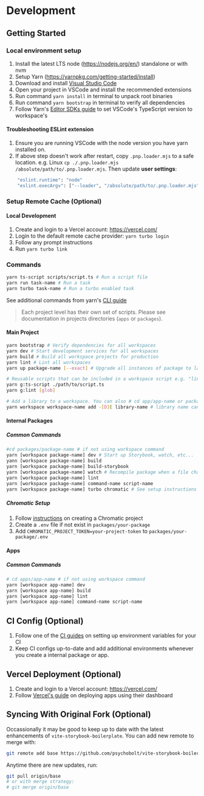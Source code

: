 # Development

## Getting Started

### Local environment setup

1. Install the latest LTS node (https://nodejs.org/en/) standalone or with nvm
2. Setup Yarn (https://yarnpkg.com/getting-started/install)
3. Download and install [Visual Studio Code](https://code.visualstudio.com/)
4. Open your project in VSCode and install the recommended extensions
5. Run command `yarn install` in terminal to unpack root binaries
6. Run command `yarn bootstrap` in terminal to verify all dependencies
7. Follow Yarn's [Editor SDKs guide](https://yarnpkg.com/getting-started/editor-sdks#vscode) to set VSCode's TypeScript version to workspace's

#### Troubleshooting ESLint extension

1. Ensure you are running VSCode with the node version you have yarn installed on.
2. If above step doesn't work after restart, copy `.pnp.loader.mjs` to a safe location. e.g. Linux `cp ./.pnp.loader.mjs /absolute/path/to/.pnp.loader.mjs`. Then update __user settings__:
```sh
    "eslint.runtime": "node"
    "eslint.execArgv": ["--loader", "/absolute/path/to/.pnp.loader.mjs"]
```

### Setup Remote Cache (Optional)

#### Local Development 

1. Create and login to a Vercel account: https://vercel.com/
2. Login to the default remote cache provider: ```yarn turbo login```
3. Follow any prompt instructions
4. Run ```yarn turbo link```

### Commands

```sh
yarn ts-script scripts/script.ts # Run a script file
yarn run task-name # Run a task
yarn turbo task-name # Run a turbo enabled task
```

See additional commands from yarn's [CLI guide](https://yarnpkg.com/cli)

> Each project level has their own set of scripts. Please see documentation in projects directories (`apps` or `packages`).

#### Main Project

```sh
yarn bootstrap # Verify dependencies for all workspaces
yarn dev # Start development services for all workspaces
yarn build # Build all workspace projects for production
yarn lint # Lint all workspaces
yarn up package-name [--exact] # Upgrade all instances of package to latest release

# Reusable scripts that can be included in a workspace script e.g. "lint": "yarn g:lint .",
yarn g:ts-script ./path/to/script.ts
yarn g:lint [glob]

# Add a library to a workspace. You can also # cd app/app-name or packages/package-name and run `yarn add -[D]E library-name`
yarn workspace workspace-name add -[D]E library-name # library name can be a internal package
```

#### Internal Packages

##### Common Commands

```sh
#cd packages/package-name # if not using workspace command
yarn [workspace package-name] dev # Start up Storybook, watch, etc...
yann [workspace package-name] build 
yarn [workspace package-name] build-storybook
yarn [workspace package-name] watch # Recompile package when a file changes
yarn [workspace package-name] lint
yarn [workspace package-name] command-name script-name
yarn [workspace package-name] turbo chromatic # See setup instructions below
```

##### Chromatic Setup

1. Follow [instructions](https://www.chromatic.com/docs/setup) on creating a Chromatic project
2. Create a `.env` file if not exist in `packages/your-package`
3. Add `CHROMATIC_PROJECT_TOKEN=your-project-token` to `packages/your-package/.env`

#### Apps

##### Common Commands

```sh
# cd apps/app-name # if not using workspace command
yarn [workspace app-name] dev
yarn [workspace app-name] build
yarn [workspace app-name] lint
yarn [workspace app-name] command-name script-name
```

## CI Config (Optional)

1. Follow one of the [CI guides](https://turbo.build/repo/docs/ci) on setting up environment variables for your CI
3. Keep CI configs up-to-date and add additional environments whenever you create a internal package or app.

## Vercel Deployment (Optional)

1. Create and login to a Vercel account: https://vercel.com/
2. Follow [Vercel's guide](https://vercel.com/docs/concepts/monorepos#using-monorepos-with-vercel-dashboard) on deploying apps using their dashboard

## Syncing With Original Fork (Optional)

Occassionally it may be good to keep up to date with the latest enhancements of `vite-storybook-boilerplate`. You can add new remote to merge with: 

```sh
git remote add base https://github.com/psychobolt/vite-storybook-boilerplate.git
```

Anytime there are new updates, run:
```sh
git pull origin/base 
# or with merge strategy: 
# git merge origin/base
```